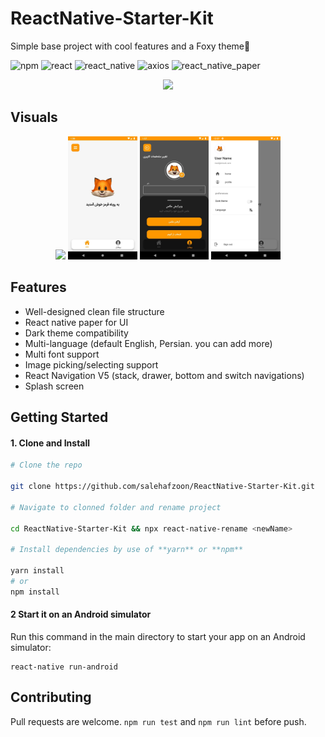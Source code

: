 # ReactNative-Starter-Kit
Simple base project with cool features and a Foxy theme🦊

![npm](https://img.shields.io/badge/npm-v6.14.12-green.svg)
![react](https://img.shields.io/badge/react-v17.0.1-blue.svg)
![react_native](https://img.shields.io/badge/react_native-v0.64.0-yellow.svg)
![axios](https://img.shields.io/badge/axios-v0.21.1-orange.svg)
![react_native_paper](https://img.shields.io/badge/react_native_paper-v4.8.1-brown.svg)

<div align="center">
  <img src="https://user-images.githubusercontent.com/43959614/116556725-064b4100-a913-11eb-80b2-effbf9a5950f.png" width="200px">
</div>

## Visuals
<div align="center">
  
  <img src="./photo/redFoxy.gif" width="22%">
  <img src="./photo/home-white.jpg" width="22%">
  <img src="./photo/profile-black.jpg" width="22%">
  <img src="./photo/drawer.png" width="22%">
  
</div>

## Features

- Well-designed clean file structure
- React native paper for UI
- Dark theme compatibility
- Multi-language (default English, Persian. you can add more)
- Multi font support
- Image picking/selecting support
- React Navigation V5 (stack, drawer, bottom and switch navigations)
- Splash screen

## Getting Started

#### 1. Clone and Install

```bash
# Clone the repo

git clone https://github.com/salehafzoon/ReactNative-Starter-Kit.git

# Navigate to clonned folder and rename project

cd ReactNative-Starter-Kit && npx react-native-rename <newName>

# Install dependencies by use of **yarn** or **npm**

yarn install
# or
npm install
```

#### 2 Start it on an Android simulator

Run this command in the main directory to start your app on an Android simulator:
```
react-native run-android
```


## Contributing

Pull requests are welcome. ```npm run test``` and ```npm run lint``` before push.
